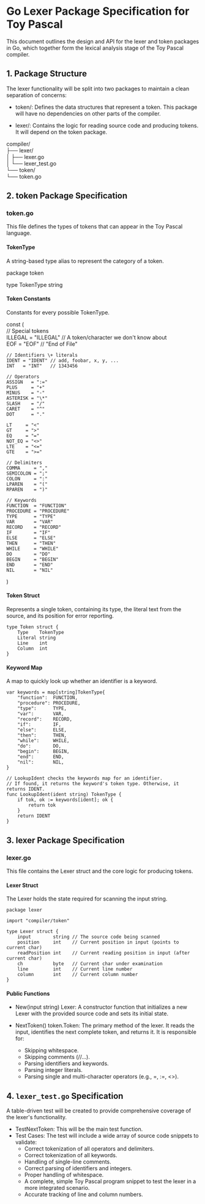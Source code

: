 # Go Lexer Package Specification for Toy Pascal

This document outlines the design and API for the lexer and token packages in
Go, which together form the lexical analysis stage of the Toy Pascal compiler.

## 1. Package Structure

The lexer functionality will be split into two packages to maintain a clean
separation of concerns:

* token/: Defines the data structures that represent a token. This package will
  have no dependencies on other parts of the compiler.  

* lexer/: Contains the logic for reading source code and producing tokens. It
  will depend on the token package.

compiler/  
├── lexer/  
│   ├── lexer.go  
│   └── lexer\_test.go  
└── token/  
    └── token.go

## 2. token Package Specification

### token.go

This file defines the types of tokens that can appear in the Toy Pascal
language.

#### TokenType

A string-based type alias to represent the category of a token.

package token

type TokenType string

#### Token Constants

Constants for every possible TokenType.

const (  
    // Special tokens  
    ILLEGAL = "ILLEGAL" // A token/character we don't know about  
    EOF     = "EOF"     // "End of File"

    // Identifiers \+ literals  
    IDENT = "IDENT" // add, foobar, x, y, ...  
    INT   = "INT"   // 1343456

    // Operators  
    ASSIGN   = ":="  
    PLUS     = "+"  
    MINUS    = "-"  
    ASTERISK = "\*"  
    SLASH    = "/"  
    CARET    = "^"  
    DOT      = "."

    LT     = "<"  
    GT     = ">"  
    EQ     = "="  
    NOT_EQ = "<>"  
    LTE    = "<="  
    GTE    = ">="

    // Delimiters  
    COMMA     = ","  
    SEMICOLON = ";"  
    COLON     = ":"  
    LPAREN    = "("  
    RPAREN    = ")"

    // Keywords  
    FUNCTION  = "FUNCTION"  
    PROCEDURE = "PROCEDURE"  
    TYPE      = "TYPE"  
    VAR       = "VAR"  
    RECORD    = "RECORD"  
    IF        = "IF"  
    ELSE      = "ELSE"  
    THEN      = "THEN"  
    WHILE     = "WHILE"  
    DO        = "DO"  
    BEGIN     = "BEGIN"  
    END       = "END"  
    NIL       = "NIL"  
)

#### Token Struct

Represents a single token, containing its type, the literal text from the
source, and its position for error reporting.

    type Token struct {  
        Type    TokenType  
        Literal string  
        Line    int  
        Column  int  
    }

#### **Keyword Map**

A map to quickly look up whether an identifier is a keyword.

    var keywords = map[string]TokenType{  
        "function":  FUNCTION,  
        "procedure": PROCEDURE,  
        "type":      TYPE,  
        "var":       VAR,  
        "record":    RECORD,  
        "if":        IF,  
        "else":      ELSE,  
        "then":      THEN,  
        "while":     WHILE,  
        "do":        DO,  
        "begin":     BEGIN,  
        "end":       END,  
        "nil":       NIL,  
    }
    
    // LookupIdent checks the keywords map for an identifier.  
    // If found, it returns the keyword's token type. Otherwise, it returns IDENT.  
    func LookupIdent(ident string) TokenType {  
        if tok, ok := keywords[ident]; ok {  
            return tok  
        }  
        return IDENT  
    }

## 3. lexer Package Specification

### lexer.go

This file contains the Lexer struct and the core logic for producing tokens.

#### Lexer Struct

The Lexer holds the state required for scanning the input string.

    package lexer
    
    import "compiler/token"
    
    type Lexer struct {  
        input        string // The source code being scanned  
        position     int    // Current position in input (points to current char)  
        readPosition int    // Current reading position in input (after current char)  
        ch           byte   // Current char under examination  
        line         int    // Current line number  
        column       int    // Current column number  
    }

#### Public Functions

* New(input string) Lexer: A constructor function that initializes a new Lexer
  with the provided source code and sets its initial state.  

* NextToken() token.Token: The primary method of the lexer. It reads the input,
  identifies the next complete token, and returns it. It is responsible for:  

  * Skipping whitespace.  
  * Skipping comments (//...).  
  * Parsing identifiers and keywords.  
  * Parsing integer literals.  
  * Parsing single and multi-character operators (e.g., =, :=, <>).

## 4. `lexer_test.go` Specification

A table-driven test will be created to provide comprehensive coverage of the
lexer's functionality.

* TestNextToken: This will be the main test function.  
* Test Cases: The test will include a wide array of source code snippets to validate:  
  * Correct tokenization of all operators and delimiters.  
  * Correct tokenization of all keywords.  
  * Handling of single-line comments.  
  * Correct parsing of identifiers and integers.  
  * Proper handling of whitespace.  
  * A complete, simple Toy Pascal program snippet to test the lexer in a more integrated scenario.  
  * Accurate tracking of line and column numbers.

